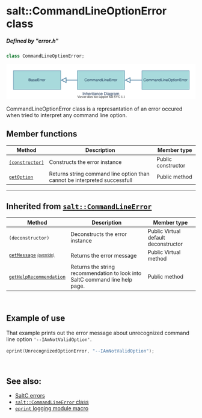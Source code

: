 # salt::CommandLineOptionError class
##### Defined by "error.h"
```cpp
class CommandLineOptionError;
```
![CommandLineOptionError Inheritance](../../../__assets__/errors/CommandLineOptionError/inheritance.drawio.svg)

CommandLineOptionError class is a represantation of an error occured when tried to interpret any command line option.
<br>

## Member functions
| Method | Description | Member type |
|--------|-------------|------------------|
| [`(constructor)`](constructor.md) | Constructs the error instance | Public constructor |
| [`getOption`](getOption.md) | Returns string command line option than cannot be interpreted successfull | Public method |
_______________________________________________________________________________
## Inherited from [`salt::CommandLineError`](../CommandLineError/README.md)
| Method | Description | Member type |
|--------|-------------|------------------|
| `(deconstructor)` | Deconstructs the error instance | Public Virtual default deconstructor |
| [`getMessage`](../BaseError/getMessage.md) <sub><sup>[(override)](getMessage.md)</sup></sub> | Returns the error message | Public Virtual method |
| [`getHelpRecommendation`](../CommandLineError/getHelpRecommendation.md) | Returns the string recommendation to look into SaltC command line help page. | Public method |
<br>

## Example of use
That example prints out the error message about unrecognized command line option `'--IAmNotValidOption'`.
```cpp
eprint(UnrecognizedOptionError, "--IAmNotValidOption");
```
<br>

## See also:
+ [SaltC errors](../README.md)
+ [`salt::CommandLineError` class](../CommandLineError/README.md)
+ [`eprint` logging module macro](<eprint-link-placeholder>)
